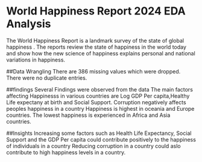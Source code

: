 # World Happiness Report 2024 EDA Analysis
The World Happiness Report is a landmark survey of the state of global happiness . The reports review the state of happiness in the world today and show how the new science of happiness explains personal and national variations in happiness.

##Data Wrangling
There are 386 missing values which were dropped.
There were no duplicate entries.

##findings
Several Findings were observed from the data
The main factors affecting Happinesss in various countries are Log GDP Per capita,Healthy Life expectany at birth and Social Support. 
Corruption negatively affects peoples happiness in a country
Happiness is highest in oceania and Europe countries. The lowest happiness is experienced in Africa and Asia countries.

##Insights
Increasing some factors such as Health Life Expectancy, Social Support and the GDP Per capita could contribute positively to the happiness of individuals in a country
Reducing corruption in a country could aslo contribute to high happiness levels in a country.

